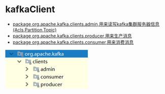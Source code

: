 # kafkaClient
* [package org.apache.kafka.clients.admin,用来读写kafka集群服务器信息(Acls,Partition,Topic)](./AdminClient.class)
* [package org.apache.kafka.clients.producer,用来生产消息](./Producer.class)
* [package org.apache.kafka.clients.consumer,用来消费消息](./Consumer.java)

![kafka](../z-resource/kafkaClient.PNG)



